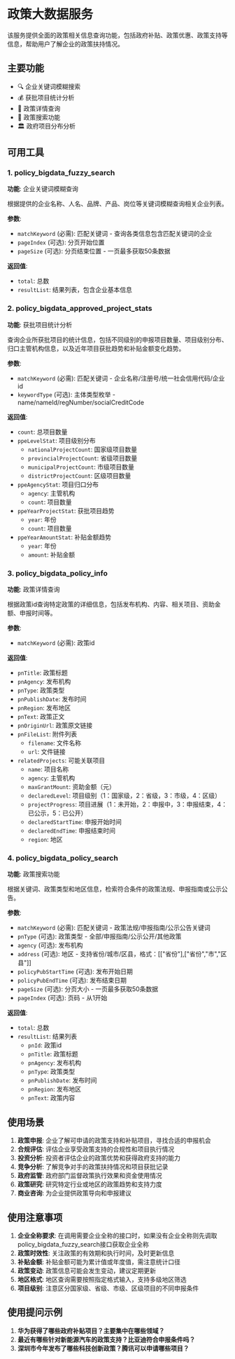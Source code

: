 # 政策大数据服务

该服务提供全面的政策相关信息查询功能，包括政府补贴、政策优惠、政策支持等信息，帮助用户了解企业的政策扶持情况。

## 主要功能

- 🔍 企业关键词模糊搜索
- 💰 获批项目统计分析
- 🎯 政策详情查询
- 📜 政策搜索功能
- 🏛️ 政府项目分布分析

## 可用工具

### 1. policy_bigdata_fuzzy_search
**功能**: 企业关键词模糊查询

根据提供的企业名称、人名、品牌、产品、岗位等关键词模糊查询相关企业列表。

**参数**:
- `matchKeyword` (必需): 匹配关键词 - 查询各类信息包含匹配关键词的企业
- `pageIndex` (可选): 分页开始位置
- `pageSize` (可选): 分页结束位置 - 一页最多获取50条数据

**返回值**:
- `total`: 总数
- `resultList`: 结果列表，包含企业基本信息

### 2. policy_bigdata_approved_project_stats
**功能**: 获批项目统计分析

查询企业所获批项目的统计信息，包括不同级别的申报项目数量、项目级别分布、归口主管机构信息，以及近年项目获批趋势和补贴金额变化趋势。

**参数**:
- `matchKeyword` (必需): 匹配关键词 - 企业名称/注册号/统一社会信用代码/企业id
- `keywordType` (可选): 主体类型枚举 - name/nameId/regNumber/socialCreditCode

**返回值**:
- `count`: 总项目数量
- `ppeLevelStat`: 项目级别分布
  - `nationalProjectCount`: 国家级项目数量
  - `provincialProjectCount`: 省级项目数量
  - `municipalProjectCount`: 市级项目数量
  - `districtProjectCount`: 区级项目数量
- `ppeAgencyStat`: 项目归口分布
  - `agency`: 主管机构
  - `count`: 项目数量
- `ppeYearProjectStat`: 获批项目趋势
  - `year`: 年份
  - `count`: 项目数量
- `ppeYearAmountStat`: 补贴金额趋势
  - `year`: 年份
  - `amount`: 补贴金额

### 3. policy_bigdata_policy_info
**功能**: 政策详情查询

根据政策id查询特定政策的详细信息，包括发布机构、内容、相关项目、资助金额、申报时间等。

**参数**:
- `matchKeyword` (必需): 政策id

**返回值**:
- `pnTitle`: 政策标题
- `pnAgency`: 发布机构
- `pnType`: 政策类型
- `pnPublishDate`: 发布时间
- `pnRegion`: 发布地区
- `pnText`: 政策正文
- `pnOriginUrl`: 政策原文链接
- `pnFileList`: 附件列表
  - `filename`: 文件名称
  - `url`: 文件链接
- `relatedProjects`: 可能关联项目
  - `name`: 项目名称
  - `agency`: 主管机构
  - `maxGrantMount`: 资助金额（元）
  - `declaredLevel`: 项目级别（1：国家级，2：省级，3：市级，4：区级）
  - `projectProgress`: 项目进展（1：未开始，2：申报中，3：申报结束，4：已公示，5：已公开）
  - `declaredStartTime`: 申报开始时间
  - `declaredEndTime`: 申报结束时间
  - `region`: 地区

### 4. policy_bigdata_policy_search
**功能**: 政策搜索功能

根据关键词、政策类型和地区信息，检索符合条件的政策法规、申报指南或公示公告。

**参数**:
- `matchKeyword` (必需): 匹配关键词 - 政策法规/申报指南/公示公告关键词
- `pnType` (可选): 政策类型 - 全部/申报指南/公示公开/其他政策
- `agency` (可选): 发布机构
- `address` (可选): 地区 - 支持省份/城市/区县，格式：[["省份"],["省份","市","区县"]]
- `policyPubStartTime` (可选): 发布开始日期
- `policyPubEndTime` (可选): 发布结束日期
- `pageSize` (可选): 分页大小 - 一页最多获取50条数据
- `pageIndex` (可选): 页码 - 从1开始

**返回值**:
- `total`: 总数
- `resultList`: 结果列表
  - `pnId`: 政策id
  - `pnTitle`: 政策标题
  - `pnAgency`: 发布机构
  - `pnType`: 政策类型
  - `pnPublishDate`: 发布时间
  - `pnRegion`: 发布地区
  - `pnText`: 政策内容

## 使用场景

1. **政策申报**: 企业了解可申请的政策支持和补贴项目，寻找合适的申报机会
2. **合规评估**: 评估企业享受政策支持的合规性和项目执行情况
3. **投资分析**: 投资者评估企业的政策优势和获得政府支持的能力
4. **竞争分析**: 了解竞争对手的政策扶持情况和项目获批记录
5. **政府监管**: 政府部门监督政策执行效果和资金使用情况
6. **政策研究**: 研究特定行业或地区的政策趋势和支持力度
7. **商业咨询**: 为企业提供政策导向和申报建议

## 使用注意事项

1. **企业全称要求**: 在调用需要企业全称的接口时，如果没有企业全称则先调取policy_bigdata_fuzzy_search接口获取企业全称
2. **政策时效性**: 关注政策的有效期和执行时间，及时更新信息
3. **补贴金额**: 补贴金额可能为累计值或年度值，需注意统计口径
4. **政策变动**: 政策信息可能会发生变动，建议定期更新
5. **地区格式**: 地区查询需要按照指定格式输入，支持多级地区筛选
6. **项目级别**: 注意区分国家级、省级、市级、区级项目的不同申报条件

## 使用提问示例

1. **华为获得了哪些政府补贴项目？主要集中在哪些领域？**
2. **最近有哪些针对新能源汽车的政策支持？比亚迪符合申报条件吗？**
3. **深圳市今年发布了哪些科技创新政策？腾讯可以申请哪些项目？**